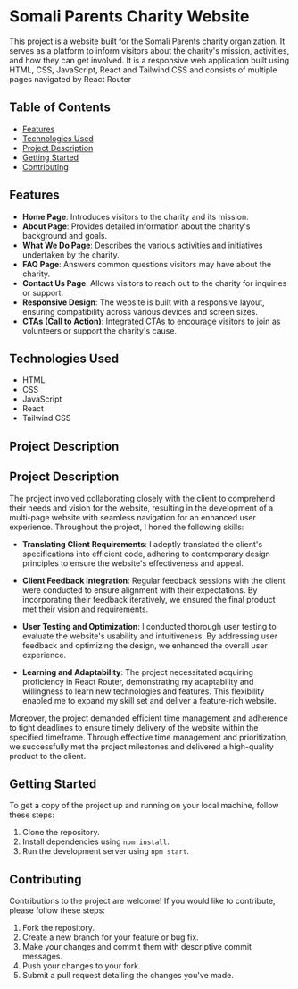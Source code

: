 # Somali Parents Charity Website

This project is a website built for the Somali Parents charity organization. It serves as a platform to inform visitors about the charity's mission, activities, and how they can get involved. It is a responsive web application built using HTML, CSS, JavaScript, React and Tailwind CSS and consists of multiple pages navigated by React Router

## Table of Contents

- [Features](#features)
- [Technologies Used](#technologies-used)
- [Project Description](#project-description)
- [Getting Started](#getting-started)
- [Contributing](#contributing)

## Features

- **Home Page**: Introduces visitors to the charity and its mission.
- **About Page**: Provides detailed information about the charity's background and goals.
- **What We Do Page**: Describes the various activities and initiatives undertaken by the charity.
- **FAQ Page**: Answers common questions visitors may have about the charity.
- **Contact Us Page**: Allows visitors to reach out to the charity for inquiries or support.
- **Responsive Design**: The website is built with a responsive layout, ensuring compatibility across various devices and screen sizes.
- **CTAs (Call to Action)**: Integrated CTAs to encourage visitors to join as volunteers or support the charity's cause.

## Technologies Used

- HTML
- CSS
- JavaScript
- React
- Tailwind CSS

## Project Description

## Project Description

The project involved collaborating closely with the client to comprehend their needs and vision for the website, resulting in the development of a multi-page website with seamless navigation for an enhanced user experience. Throughout the project, I honed the following skills:

- **Translating Client Requirements**: I adeptly translated the client's specifications into efficient code, adhering to contemporary design principles to ensure the website's effectiveness and appeal.

- **Client Feedback Integration**: Regular feedback sessions with the client were conducted to ensure alignment with their expectations. By incorporating their feedback iteratively, we ensured the final product met their vision and requirements.

- **User Testing and Optimization**: I conducted thorough user testing to evaluate the website's usability and intuitiveness. By addressing user feedback and optimizing the design, we enhanced the overall user experience.

- **Learning and Adaptability**: The project necessitated acquiring proficiency in React Router, demonstrating my adaptability and willingness to learn new technologies and features. This flexibility enabled me to expand my skill set and deliver a feature-rich website.

Moreover, the project demanded efficient time management and adherence to tight deadlines to ensure timely delivery of the website within the specified timeframe. Through effective time management and prioritization, we successfully met the project milestones and delivered a high-quality product to the client.

## Getting Started

To get a copy of the project up and running on your local machine, follow these steps:

1. Clone the repository.
2. Install dependencies using `npm install`.
3. Run the development server using `npm start`.

## Contributing

Contributions to the project are welcome! If you would like to contribute, please follow these steps:

1. Fork the repository.
2. Create a new branch for your feature or bug fix.
3. Make your changes and commit them with descriptive commit messages.
4. Push your changes to your fork.
5. Submit a pull request detailing the changes you've made.
